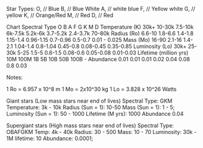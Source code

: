 Star Types:
    O, // Blue
    B, // Blue White
    A, // white blue
    F, // Yellow white
    G, // yellow
    K, // Orange/Red
    M,  // Red
    D, // Red


Chart
Spectral Type               O        B        A         F         G          K         M           D
Temperature (K)             30k+     10-30k   7.5-10k   6k-7.5k   5.2k-6k    3.7-5.2k  2.4-3.7k    70-80k
Radius (Ro)                 6.6-10   1.8-6.6  1.4-1.8   1.15-1.4  0.96-1.15  0.7-0.96  0.5-0.7     0.01 - 0.025
Mass (Mo)                   16-90    2.1-16   1.4-2.1   1.04-1.4  0.8-1.04   0.45-0.8  0.08-0.45   0.35-0.85
Luminosity (Lo)             30k+     25-30k   5-25      1.5-5     0.6-1.5    0.08-0.6  0.05-0.08   0.01-0.03
Lifetime (million yrs)      10M      100M     1B        5B        10B        50B       100B        -
Abundance                   0.01     0.01     0.01      0.02      0.04       0.08      0.8         0.03

Notes:

1 Ro = 6.957 x 10^8 m
1 Mo = 2x10^30 kg
1 Lo = 3.828 x 10^26 Watts

Giant stars (Low mass stars near end of lives)
Spectral Type: GKM
Temperature: 3k - 10k
Radius (Sun = 1): 10-50
Mass (Sun = 1): 1 - 5;
Luminosity (Sun = 1): 50 - 1000
Lifetime (M yrs): 1000
Abundance 0.04

Supergiant stars (High mass stars near end of lives)
Spectral Type: OBAFGKM
Temp: 4k - 40k
Radius: 30 - 500
Mass: 10 - 70
Luminosity: 30k - 1M
lifetime: 10
Abundance: 0.0001;
